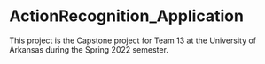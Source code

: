# ActionRecognition_Application
This project is the Capstone project for Team 13 at the University of Arkansas during the Spring 2022 semester.
